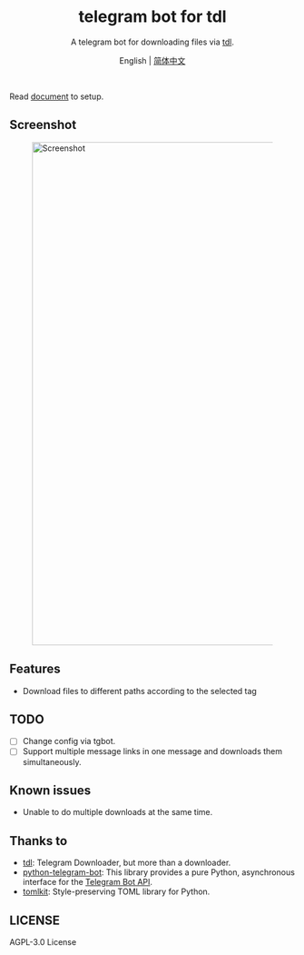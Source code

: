 <h1 align="center">telegram bot for tdl</h1>

<p align="center">
A telegram bot for downloading files via <a href="https://github.com/iyear/tdl">tdl</a>.
</p>

<p align="center">
English | <a href="README_zh.md">简体中文</a>
</p>

<p align="center">
<img src="https://img.shields.io/github/license/1368129224/tgbot-for-tdl?style=flat-square" alt="">
<img src="https://img.shields.io/github/v/release/1368129224/tgbot-for-tdl?color=red&amp;style=flat-square" alt="">
</p>

Read [document](https://github.com/1368129224/tgbot-for-tdl/wiki) to setup.

## Screenshot

<figure style="display: flex; justify-content: space-between;">
  <img src="img/screenrecord.gif" alt="Screenshot" width="886">
</figure>

## Features

- Download files to different paths according to the selected tag

## TODO

- [ ] Change config via tgbot.
- [ ] Support multiple message links in one message and downloads them simultaneously.

## Known issues

- Unable to do multiple downloads at the same time.

## Thanks to

- [tdl](https://github.com/iyear/tdl): Telegram Downloader, but more than a downloader.
- [python-telegram-bot](https://github.com/python-telegram-bot/python-telegram-bot): This library provides a pure Python, asynchronous interface for the [Telegram Bot API](https://core.telegram.org/bots/api).
- [tomlkit](https://github.com/python-poetry/tomlkit): Style-preserving TOML library for Python.

## LICENSE

AGPL-3.0 License